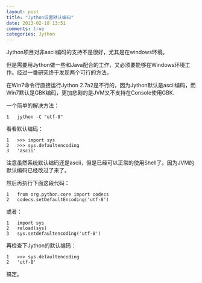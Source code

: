 ```yaml
---
layout: post
title: "Jython设置默认编码"
date: 2013-02-18 13:51
comments: true
categories: Jython
---
```

Jython项目对非ascii编码的支持不是很好，尤其是在windows环境。

但是需要用Jython做一些和Java配合的工作，又必须要能够在Windows环境工作。经过一番研究终于发现两个可行的方法。

在Win7命令行直接运行Jython 2.7a2是不行的，因为Jython默认是ascii编码，而Win7默认是GBK编码，更加悲剧的是JVM又不支持在Console使用GBK.

一个简单的解决方法：

	1	jython -C "utf-8"
看看默认编码：

	1	>>> import sys
	2	>>> sys.defaultencoding
	3	'ascii'
注意虽然系统默认编码还是ascii，但是已经可以正常的使用Shell了。因为JVM的默认编码已经改过了来了。

然后再执行下面这段代码：
	
	1	from org.python.core import codecs
	2	codecs.setDefaultEncoding('utf-8')

或者：
	
	1	import sys
	2	reload(sys)
	3	sys.setdefaultencoding('utf-8')

再检查下Jython的默认编码：

	1	>>> sys.defaultencoding
	2	'utf-8'
搞定。 